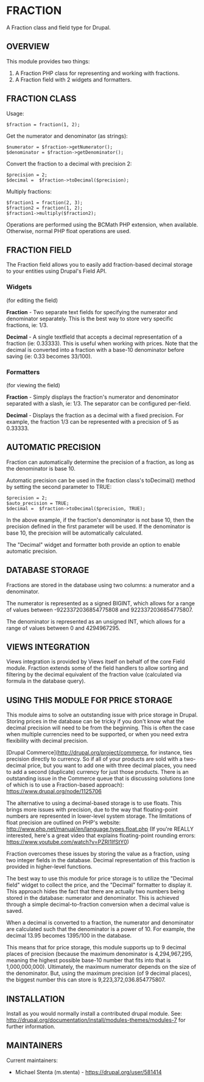 FRACTION
========

A Fraction class and field type for Drupal.

OVERVIEW
--------

This module provides two things:

1. A Fraction PHP class for representing and working with fractions.
2. A Fraction field with 2 widgets and formatters.

FRACTION CLASS
--------------

Usage:

    $fraction = fraction(1, 2);

Get the numerator and denominator (as strings):

    $numerator = $fraction->getNumerator();
    $denominator = $fraction->getDenominator();

Convert the fraction to a decimal with precision 2:

    $precision = 2;
    $decimal =  $fraction->toDecimal($precision);

Multiply fractions:

    $fraction1 = fraction(2, 3);
    $fraction2 = fraction(1, 2);
    $fraction1->multiply($fraction2);

Operations are performed using the BCMath PHP extension, when available. Otherwise, normal PHP float operations are used.

FRACTION FIELD
--------------

The Fraction field allows you to easily add fraction-based decimal storage to your entities using Drupal's Field API.

### Widgets

(for editing the field)

**Fraction** - Two separate text fields for specifying the numerator and denominator separately. This is the best way to
store very specific fractions, ie: 1/3.

**Decimal** - A single textfield that accepts a decimal representation of a fraction (ie: 0.33333). This is useful when
working with prices. Note that the decimal is converted into a fraction with a base-10 denominator before saving (ie:
0.33 becomes 33/100).

### Formatters

(for viewing the field)

**Fraction** - Simply displays the fraction's numerator and denominator separated with a slash, ie: 1/3. The separator
can be configured per-field.

**Decimal** - Displays the fraction as a decimal with a fixed precision. For example, the fraction 1/3 can be
represented with a precision of 5 as 0.33333.

AUTOMATIC PRECISION
-------------------

Fraction can automatically determine the precision of a fraction, as long as the denominator is base 10.

Automatic precision can be used in the fraction class's toDecimal() method by setting the second parameter to TRUE:

    $precision = 2;
    $auto_precision = TRUE;
    $decimal =  $fraction->toDecimal($precision, TRUE);

In the above example, if the fraction's denominator is not base 10, then the precision defined in the first parameter
will be used. If the denominator is base 10, the precision will be automatically calculated.

The "Decimal" widget and formatter both provide an option to enable automatic precision.

DATABASE STORAGE
----------------

Fractions are stored in the database using two columns: a numerator and a denominator.

The numerator is represented as a signed BIGINT, which allows for a range of values between -9223372036854775808 and
9223372036854775807.

The denominator is represented as an unsigned INT, which allows for a range of values between 0 and 4294967295.

VIEWS INTEGRATION
-----------------

Views integration is provided by Views itself on behalf of the core Field module. Fraction extends some of the field
handlers to allow sorting and filtering by the decimal equivalent of the fraction value (calculated via formula in the
database query).

USING THIS MODULE FOR PRICE STORAGE
-----------------------------------

This module aims to solve an outstanding issue with price storage in Drupal. Storing prices in the database can be
tricky if you don't know what the decimal precision will need to be from the beginning. This is often the case when
multiple currencies need to be supported, or when you need extra flexibility with decimal precision.

[Drupal Commerce](http://drupal.org/project/commerce, for instance, ties precision directly to currency. So if all of
your products are sold with a two-decimal price, but you want to add one with three decimal places, you need to add a
second (duplicate) currency for just those products. There is an outstanding issue in the Commerce queue that is
discussing solutions (one of which is to use a Fraction-based approach): https://www.drupal.org/node/1125706

The alternative to using a decimal-based storage is to use floats. This brings more issues with precision, due to the
way that floating-point numbers are represented in lower-level system storage. The limitations of float precision are
outlined on PHP's website: http://www.php.net/manual/en/language.types.float.php (If you're REALLY interested, here's a
great video that explains floating-point rounding errors: https://www.youtube.com/watch?v=PZRI1IfStY0)

Fraction overcomes these issues by storing the value as a fraction, using two integer fields in the database. Decimal
representation of this fraction is provided in higher-level functions.

The best way to use this module for price storage is to utilize the "Decimal field" widget to collect the price, and the
"Decimal" formatter to display it. This approach hides the fact that there are actually two numbers being stored in the
database: numerator and denominator. This is achieved through a simple decimal-to-fraction conversion when a decimal
value is saved.

When a decimal is converted to a fraction, the numerator and denominator are calculated such that the denominator is a
power of 10. For example, the decimal 13.95 becomes 1395/100 in the database.

This means that for price storage, this module supports up to 9 decimal places of precision (because the maximum
denominator is 4,294,967,295, meaning the highest possible base-10 number that fits into that is 1,000,000,000).
Ultimately, the maximum numerator depends on the size of the denominator. But, using the maximum precision (of 9 decimal
places), the biggest number this can store is 9,223,372,036.854775807.

INSTALLATION
------------

Install as you would normally install a contributed drupal module. See:
http://drupal.org/documentation/install/modules-themes/modules-7 for further
information.

MAINTAINERS
-----------

Current maintainers:
 * Michael Stenta (m.stenta) - https://drupal.org/user/581414
